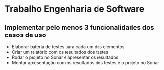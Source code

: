 # Trabalho Engenharia de Software

## Implementar pelo menos 3 funcionalidades dos casos de uso 
*	Elaborar bateria de testes para cada um dos elementos
*	Criar um relatório com os resultados dos testes
*	Rodar o projeto no Sonar e apresentar os resultados 
*	Montar apresentação com os resultados dos testes e o projeto no Sonar
